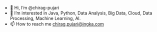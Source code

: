 - 👋 Hi, I’m @chirag-pujari
- 👀 I’m interested in Java, Python, Data Analysis, Big Data, Cloud, Data Processing, Machine Learning, AI.
- 📫 How to reach me chirag.pujari@ingka.com

<!---
chirag-pujari/chirag-pujari is a ✨ special ✨ repository because its `README.md` (this file) appears on your GitHub profile.
You can click the Preview link to take a look at your changes.
--->
